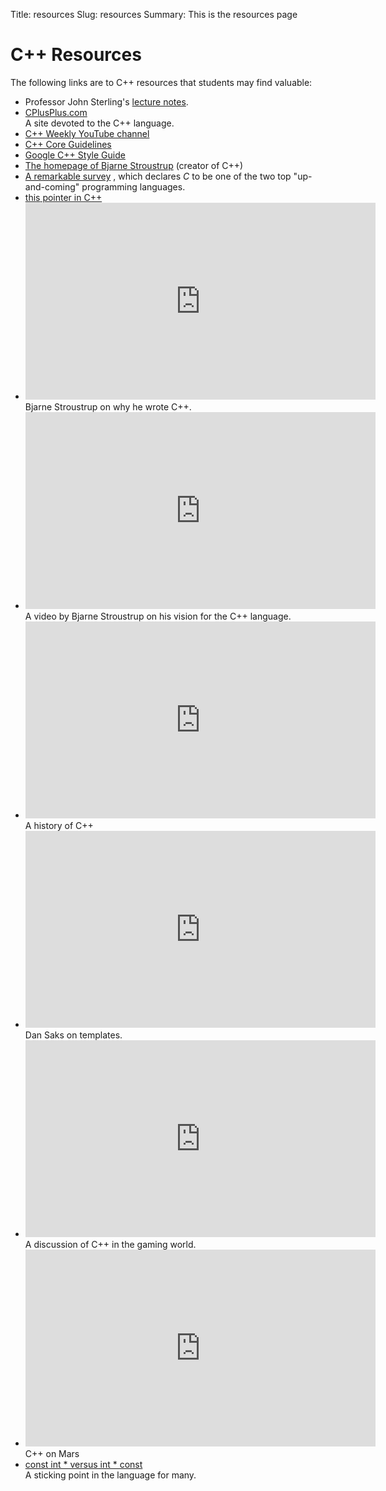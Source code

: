 Title: resources
Slug: resources
Summary: This is the resources page

# C++ Resources

The following links are to C++ resources that students may find valuable:

*   Professor John Sterling's [lecture notes](http://cis.poly.edu/jsterling/cs2124/Notes/Syllabus.html).
*   [CPlusPlus.com](http://www.cplusplus.com)  
    A site devoted to the C++ language.
*   [C++ Weekly YouTube channel](https://www.youtube.com/playlist?list=PLs3KjaCtOwSZ2tbuV1hx8Xz-rFZTan2J1)
*   [C++ Core Guidelines](https://github.com/isocpp/cppcoreguidelines)
*   [Google C++ Style Guide](https://google.github.io/styleguide/cppguide.html)
*   [The homepage of Bjarne Stroustrup](http://www.stroustrup.com/index.html) (creator of C++)
*   [A remarkable survey](https://stackify.com/popular-programming-languages-2018/) , which declares _C_ to be one of the two top "up-and-coming" programming languages.
*   [<span class="code">this</span> pointer in C++](https://www.geeksforgeeks.org/this-pointer-in-c/)
*   <iframe width="560" height="315" src="https://www.youtube.com/embed/JBjjnqG0BP8" frameborder="0" allow="accelerometer; autoplay; encrypted-media; gyroscope; picture-in-picture" allowfullscreen=""></iframe>  
    Bjarne Stroustrup on why he wrote C++.
*   <iframe width="560" height="315" src="https://www.youtube.com/embed/86xWVb4XIyE" frameborder="0" allow="accelerometer; autoplay; encrypted-media; gyroscope; picture-in-picture" allowfullscreen=""></iframe>  
    A video by Bjarne Stroustrup on his vision for the C++ language.
*   <iframe width="560" height="315" src="https://www.youtube.com/embed/ZDZHSGFMdw0" frameborder="0" allow="accelerometer; autoplay; encrypted-media; gyroscope; picture-in-picture" allowfullscreen=""></iframe>  
    A history of C++
*   <iframe width="560" height="315" src="https://www.youtube.com/embed/LMP_sxOaz6g" frameborder="0" allow="accelerometer; autoplay; encrypted-media; gyroscope; picture-in-picture" allowfullscreen=""></iframe>  
    Dan Saks on templates.
*   <iframe width="560" height="315" src="https://www.youtube.com/embed/rX0ItVEVjHc" frameborder="0" allow="accelerometer; autoplay; encrypted-media; gyroscope; picture-in-picture" allowfullscreen=""></iframe>  
    A discussion of C++ in the gaming world.
*   <iframe width="560" height="315" src="https://www.youtube.com/embed/3SdSKZFoUa8" frameborder="0" allow="accelerometer; autoplay; encrypted-media; gyroscope; picture-in-picture" allowfullscreen=""></iframe>  
    C++ on Mars
*   [const int * versus int * const](https://www.geeksforgeeks.org/difference-between-const-int-const-int-const-and-int-const/)  
    A sticking point in the language for many.